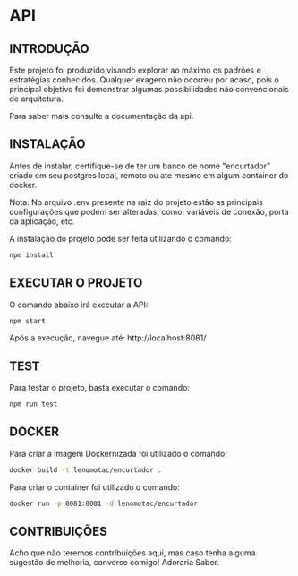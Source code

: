 # API

## INTRODUÇÃO
  Este projeto foi produzido visando explorar ao máximo os padrões e estratégias conhecidos. Qualquer exagero não ocorreu por acaso, pois o principal objetivo foi demonstrar algumas possibilidades não convencionais de arquitetura.

  Para saber mais consulte a documentação da api.

## INSTALAÇÃO
  Antes de instalar, certifique-se de ter um banco de nome "encurtador" criado em seu postgres local, remoto ou ate mesmo em algum container do docker.

  Nota: No arquivo .env presente na raiz do projeto estão as principais configurações que podem ser alteradas, como: variáveis de conexão, porta da aplicação, etc.

  A instalação do projeto pode ser feita utilizando o comando:
  ```bash
  npm install
  ```

## EXECUTAR O PROJETO
  O comando abaixo irá executar a API:
  ```bash
  npm start
  ```
  Após a execução, navegue até: http://localhost:8081/
 
## TEST
  Para testar o projeto, basta executar o comando:
  ```bash
  npm run test
  ```

## DOCKER
  Para criar a imagem Dockernizada foi utilizado o comando:
  ```bash
  docker build -t lenomotac/encurtador .
  ```

  Para criar o container foi utilizado o comando:
  ```bash
  docker run -p 8081:8081 -d lenomotac/encurtador
  ```
## CONTRIBUIÇÕES
  Acho que não teremos contribuições aqui, mas caso tenha alguma sugestão de melhoria, converse comigo! Adoraria Saber.